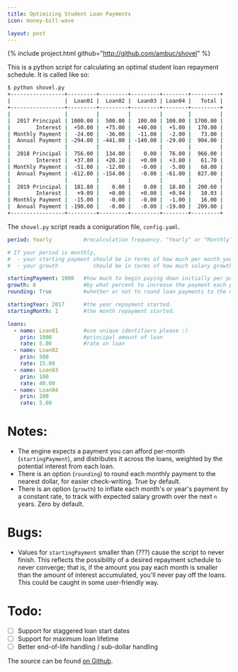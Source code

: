 ```yaml
---
title: Optimizing Student Loan Payments
icon: money-bill-wave

layout: post
---
```


{% include project.html github="http://github.com/ambuc/shovel" %}

This is a python script for calculating an optimal student loan repayment
schedule. It is called like so:

```bash
$ python shovel.py 
+-----------------+---------+---------+---------+--------+---------+
|                 |  Loan01 |  Loan02 |  Loan03 | Loan04 |   Total |
+-----------------+---------+---------+---------+--------+---------+
|                 |         |         |         |        |         |
|  2017 Principal | 1000.00 |  500.00 |  100.00 | 100.00 | 1700.00 |
|        Interest |  +50.00 |  +75.00 |  +40.00 |  +5.00 |  170.00 |
| Monthly Payment |  -24.00 |  -36.00 |  -11.00 |  -2.00 |   73.00 |
|  Annual Payment | -294.00 | -441.00 | -140.00 | -29.00 |  904.00 |
|                 |         |         |         |        |         |
|  2018 Principal |  756.00 |  134.00 |    0.00 |  76.00 |  966.00 |
|        Interest |  +37.80 |  +20.10 |   +0.00 |  +3.80 |   61.70 |
| Monthly Payment |  -51.00 |  -12.00 |   -0.00 |  -5.00 |   68.00 |
|  Annual Payment | -612.00 | -154.00 |   -0.00 | -61.00 |  827.00 |
|                 |         |         |         |        |         |
|  2019 Principal |  181.80 |    0.00 |    0.00 |  18.80 |  200.60 |
|        Interest |   +9.09 |   +0.00 |   +0.00 |  +0.94 |   10.03 |
| Monthly Payment |  -15.00 |   -0.00 |   -0.00 |  -1.00 |   16.00 |
|  Annual Payment | -190.00 |   -0.00 |   -0.00 | -19.00 |  209.00 |
+-----------------+---------+---------+---------+--------+---------+
```

The `shovel.py` script reads a coniguration file, `config.yaml`.

```yaml
period: Yearly          #recalculation frequency. "Yearly" or "Monthly".

# If your period is monthly,
#  - your starting payment should be in terms of how much per month you can afford, and
#  - your growth           should be in terms of how much salary growth you expect each month.

startingPayment: 1000   #how much to begin paying down initially per period
growth: 0               #by what percent to increase the payment each period.
rounding: True          #whether or not to round loan payments to the nearest dollar

startingYear: 2017      #the year repayment started.
startingMonth: 1        #the month repayment started.

loans:
  - name: Loan01        #use unique identifiers please :)
    prin: 1000          #principal amount of loan
    rate: 5.00          #rate on loan
  - name: Loan02
    prin: 500
    rate: 15.00
  - name: Loan03
    prin: 100
    rate: 40.00
  - name: Loan04
    prin: 100
    rate: 5.00
```

# Notes:
 - The engine expects a payment you can afford per-month (`startingPayment`),
   and distributes it across the loans, weighted by the potential interest from
   each loan.
 - There is an option (`rounding`) to round each monthly payment to the nearest
   dollar, for easier check-writing. True by default.
 - There is an option (`growth`) to inflate each month's or year's payment by a
   constant rate, to track with expected salary growth over the next `n` years.
   Zero by default.

# Bugs:
 - Values for `startingPayment` smaller than (???) cause the script to never
   finish. This reflects the possibility of a desired repayment schedule to
   never converge; that is, if the amount you pay each month is smaller than the
   amount of interest accumulated, you'll never pay off the loans. This could be
   caught in some user-friendly way.

# Todo:
 - [ ] Support for staggered loan start dates 
 - [ ] Support for maximum loan lifetime
 - [ ] Better end-of-life handling / sub-dollar handling

The source can be found [on Github](https://github.com/ambuc/shovel).
